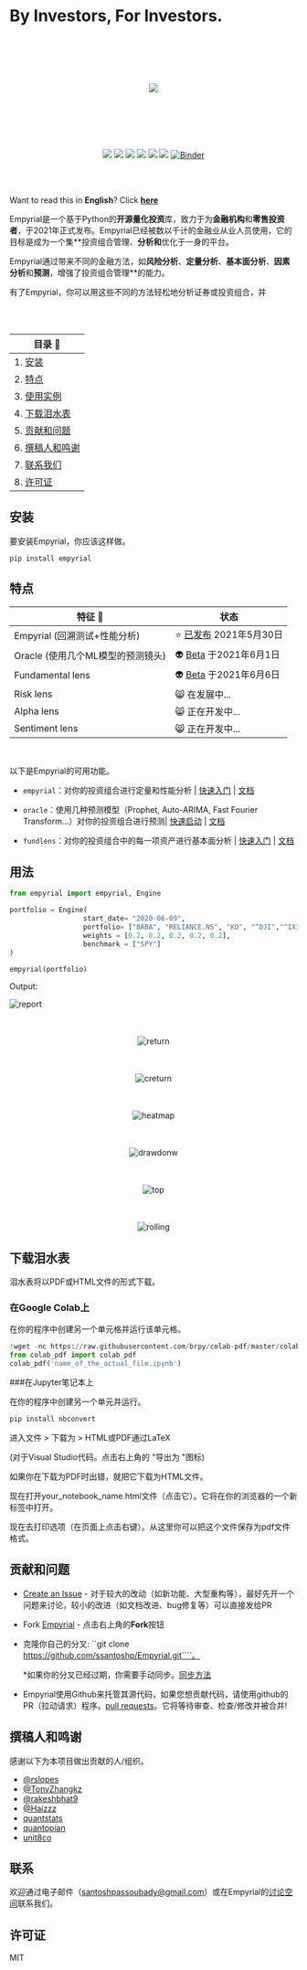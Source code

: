 # By Investors, For Investors.
<br><br><br><br>
<div align="center">
<img src="https://i.ibb.co/RjLg9VV/logo.png"/>
<br><br><br><br><br><br>
  
![](https://img.shields.io/badge/Downloads-7.2k-brightgreen)
![](https://img.shields.io/badge/license-MIT-orange)
![](https://img.shields.io/badge/version-0.2.7-blueviolet)
![](https://img.shields.io/badge/language-python🐍-blue)
![](https://img.shields.io/badge/activity-8.8/10-ff69b4)
![](https://img.shields.io/badge/Open%20source-💜-white)	
[![Binder](https://mybinder.org/badge_logo.svg)](https://mybinder.org/v2/gh/ssantoshp/GetStartedEmpyrial/main?filepath=get_started_with_empyrial.ipynb)
  
 </div>
 
<br><br>

Want to read this in **English**? Click [**here**](READMEd.md)

Empyrial是一个基于Python的**开源量化投资**库，致力于为**金融机构**和**零售投资者**，于2021年正式发布。Empyrial已经被数以千计的金融业从业人员使用，它的目标是成为一个集**投资组合管理、**分析和**优化于一身的平台。

Empyrial通过带来不同的金融方法，如**风险分析**、**定量分析**、**基本面分析**、**因素分析**和**预测**，增强了投资组合管理**的能力。

有了Empyrial，你可以用这些不同的方法轻松地分析证券或投资组合，并

<br>

<br>

<div align="center">
  
| 目录 📖 | 
| --                     
| 1. [安装](#安装) | 
| 2. [特点](#特点) | 
| 3. [使用实例](#用法) |
| 4. [下载泪水表](#下载泪水表) |
| 5. [贡献和问题](#贡献和问题) | 
| 6. [撰稿人和鸣谢](#撰稿人和鸣谢) |
| 7. [联系我们](#联系) |
| 8. [许可证](#许可证) |
	
</div>


## 安装

要安装Empyrial，你应该这样做。

```
pip install empyrial
```

## 特点

<div align="center">
  
| 特征 📰 | 状态 |
| -- | ------ |
| Empyrial (回溯测试+性能分析) | :star: [已发布](https://github.com/ssantoshp/Empyrial/releases/tag/v0.2.4) 2021年5月30日 |  
| Oracle (使用几个ML模型的预测镜头)| :alien: [Beta](https://github.com/ssantoshp/Empyrial/releases/tag/0.2.7) 于2021年6月1日 | 
| Fundamental lens | :alien: [Beta](https://github.com/ssantoshp/Empyrial/releases/tag/0.3.1) 于2021年6月6日 |
| Risk lens | :smile_cat: 在发展中...  | 
| Alpha lens | :smile_cat: 正在开发中... |
| Sentiment lens | :smile_cat: 正在开发中... | 
  
</div>

<br />

以下是Empyrial的可用功能。

- ``empyrial``：对你的投资组合进行定量和性能分析 | [快速入门](https://colab.research.google.com/drive/1cj40dDqctfWNrVz_nK-FDhdWPay7fVBF?usp=sharing) | [文档](https://github.com/ssantoshp/Empyrial/wiki/Empyrial)

- ``oracle``：使用几种预测模型（Prophet, Auto-ARIMA, Fast Fourier Transform...）对你的投资组合进行预测| [快速启动](https://colab.research.google.com/drive/11rMpQqW9Om82wzh71cr5k3vDQSNMZ4V1?usp=sharing) | [文档](https://github.com/ssantoshp/Empyrial/wiki/Oracle)

- ``fundlens``：对你的投资组合中的每一项资产进行基本面分析 | [快速入门](https://colab.research.google.com/drive/1t2RfYwIJDZ3YN1z5MbS41unRGxGf0dif?usp=sharing) | [文档](https://github.com/ssantoshp/Empyrial/wiki/Fundlens)


## 用法

```py
from empyrial import empyrial, Engine

portfolio = Engine(    
                  start_date= "2020-06-09", 
                  portfolio= ["BABA", "RELIANCE.NS", "KO", "^DJI","^IXIC"], 
                  weights = [0.2, 0.2, 0.2, 0.2, 0.2], 
                  benchmark = ["SPY"] 
)

empyrial(portfolio)
```

Output:

![report](https://user-images.githubusercontent.com/61618641/120065794-8203ef00-c073-11eb-84a8-8dda6908da4c.png)<br/><br /><br />

<div align="center">
  
  ![return](https://user-images.githubusercontent.com/61618641/120065822-afe93380-c073-11eb-915d-8b8b27c6fd38.png)<br /><br /><br />

  ![creturn](https://user-images.githubusercontent.com/61618641/120065881-ea52d080-c073-11eb-84a5-11da5dbf0bcb.png)<br /><br /><br />

  ![heatmap](https://user-images.githubusercontent.com/61618641/120065930-2ab24e80-c074-11eb-8861-e1996a950774.png)<br /><br /><br />

  ![drawdonw](https://user-images.githubusercontent.com/61618641/120065973-6cdb9000-c074-11eb-99cb-f3ee8110576f.png)<br /><br /><br />

  ![top](https://user-images.githubusercontent.com/61618641/120065975-6fd68080-c074-11eb-93f9-cbb3f2dd859d.png)<br /><br /><br />

  ![rolling](https://user-images.githubusercontent.com/61618641/120065977-74029e00-c074-11eb-92c6-8d0bee2a6234.png)
 </div>
 
## 下载泪水表

泪水表将以PDF或HTML文件的形式下载。

### 在Google Colab上

在你的程序中创建另一个单元格并运行该单元格。

```py
!wget -nc https://raw.githubusercontent.com/brpy/colab-pdf/master/colab_pdf.py
from colab_pdf import colab_pdf
colab_pdf('name_of_the_actual_file.ipynb')
```

###在Jupyter笔记本上

在你的程序中创建另一个单元并运行。

```py
pip install nbconvert
```

进入文件 > 下载为 > HTML或PDF通过LaTeX

(对于Visual Studio代码。点击右上角的 "导出为 "图标)

如果你在下载为PDF时出错，就把它下载为HTML文件。

现在打开your_notebook_name.html文件（点击它）。它将在你的浏览器的一个新标签中打开。

现在去打印选项（在页面上点击右键）。从这里你可以把这个文件保存为pdf文件格式。

## 贡献和问题

- [Create an Issue](https://github.com/ssantoshp/Empyrial/issues/new/choose) - 对于较大的改动（如新功能、大型重构等），最好先开一个问题来讨论，较小的改进（如文档改进、bug修复等）可以直接发给PR

- Fork [Empyrial](https://github.com/ssantoshp/Empyrial) - 点击右上角的**Fork**按钮

- 克隆你自己的分叉: ``git clone https://github.com/ssantoshp/Empyrial.git````。

	*如果你的分叉已经过期，你需要手动同步。[同步方法](https://help.github.com/articles/syncing-a-fork/)

- Empyrial使用Github来托管其源代码，如果您想贡献代码，请使用github的PR（拉动请求）程序。[pull requests](https://github.com/ssantoshp/Empyrial/pulls)。它将等待审查、检查/修改并被合并!

## 撰稿人和鸣谢

感谢以下为本项目做出贡献的人/组织。

- [@rslopes](https://github.com/rslopes)
- [@TonyZhangkz](https://github.com/TonyZhangkz)
- [@rakeshbhat9](https://github.com/rakeshbhat9)
- [@Haizzz](https://github.com/Haizzz)
- [quantstats](https://github.com/ranaroussi/quantstats)
- [quantopian](https://github.com/quantopian)
- [unit8co](https://github.com/unit8co)

## 联系

欢迎通过电子邮件（santoshpassoubady@gmail.com）或在Empyrial的[讨论空间](https://github.com/ssantoshp/Empyrial/discussions)联系我们。

## 许可证

MIT
